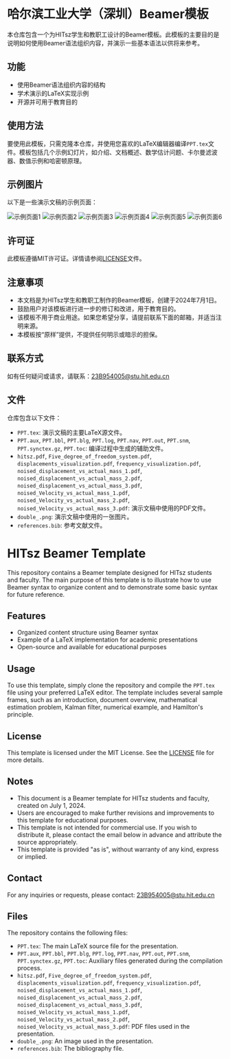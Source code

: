 # 哈尔滨工业大学（深圳）Beamer模板

本仓库包含一个为HITsz学生和教职工设计的Beamer模板。此模板的主要目的是说明如何使用Beamer语法组织内容，并演示一些基本语法以供将来参考。

## 功能

- 使用Beamer语法组织内容的结构
- 学术演示的LaTeX实现示例
- 开源并可用于教育目的

## 使用方法

要使用此模板，只需克隆本仓库，并使用您喜欢的LaTeX编辑器编译`PPT.tex`文件。模板包括几个示例幻灯片，如介绍、文档概述、数学估计问题、卡尔曼滤波器、数值示例和哈密顿原理。

## 示例图片

以下是一些演示文稿的示例页面：

![示例页面1](figures/1.png)
![示例页面2](figures/2.png)
![示例页面3](figures/3.png)
![示例页面4](figures/4.png)
![示例页面5](figures/5.png)
![示例页面6](figures/6.png)

## 许可证

此模板遵循MIT许可证。详情请参阅[LICENSE](LICENSE)文件。

## 注意事项

- 本文档是为HITsz学生和教职工制作的Beamer模板，创建于2024年7月1日。
- 鼓励用户对该模板进行进一步的修订和改进，用于教育目的。
- 该模板不用于商业用途。如果您希望分享，请提前联系下面的邮箱，并适当注明来源。
- 本模板按“原样”提供，不提供任何明示或暗示的担保。

## 联系方式

如有任何疑问或请求，请联系：23B954005@stu.hit.edu.cn

## 文件

仓库包含以下文件：

- `PPT.tex`: 演示文稿的主要LaTeX源文件。
- `PPT.aux`, `PPT.bbl`, `PPT.blg`, `PPT.log`, `PPT.nav`, `PPT.out`, `PPT.snm`, `PPT.synctex.gz`, `PPT.toc`: 编译过程中生成的辅助文件。
- `hitsz.pdf`, `Five_degree_of_freedom_system.pdf`, `displacements_visualization.pdf`, `frequency_visualization.pdf`, `noised_displacement_vs_actual_mass_1.pdf`, `noised_displacement_vs_actual_mass_2.pdf`, `noised_displacement_vs_actual_mass_3.pdf`, `noised_Velocity_vs_actual_mass_1.pdf`, `noised_Velocity_vs_actual_mass_2.pdf`, `noised_Velocity_vs_actual_mass_3.pdf`: 演示文稿中使用的PDF文件。
- `double_.png`: 演示文稿中使用的一张图片。
- `references.bib`: 参考文献文件。


# HITsz Beamer Template

This repository contains a Beamer template designed for HITsz students and faculty. The main purpose of this template is to illustrate how to use Beamer syntax to organize content and to demonstrate some basic syntax for future reference.

## Features

- Organized content structure using Beamer syntax
- Example of a LaTeX implementation for academic presentations
- Open-source and available for educational purposes

## Usage

To use this template, simply clone the repository and compile the `PPT.tex` file using your preferred LaTeX editor. The template includes several sample frames, such as an introduction, document overview, mathematical estimation problem, Kalman filter, numerical example, and Hamilton's principle.

## License

This template is licensed under the MIT License. See the [LICENSE](LICENSE) file for more details.

## Notes

- This document is a Beamer template for HITsz students and faculty, created on July 1, 2024.
- Users are encouraged to make further revisions and improvements to this template for educational purposes.
- This template is not intended for commercial use. If you wish to distribute it, please contact the email below in advance and attribute the source appropriately.
- This template is provided "as is", without warranty of any kind, express or implied.

## Contact

For any inquiries or requests, please contact: 23B954005@stu.hit.edu.cn

## Files

The repository contains the following files:

- `PPT.tex`: The main LaTeX source file for the presentation.
- `PPT.aux`, `PPT.bbl`, `PPT.blg`, `PPT.log`, `PPT.nav`, `PPT.out`, `PPT.snm`, `PPT.synctex.gz`, `PPT.toc`: Auxiliary files generated during the compilation process.
- `hitsz.pdf`, `Five_degree_of_freedom_system.pdf`, `displacements_visualization.pdf`, `frequency_visualization.pdf`, `noised_displacement_vs_actual_mass_1.pdf`, `noised_displacement_vs_actual_mass_2.pdf`, `noised_displacement_vs_actual_mass_3.pdf`, `noised_Velocity_vs_actual_mass_1.pdf`, `noised_Velocity_vs_actual_mass_2.pdf`, `noised_Velocity_vs_actual_mass_3.pdf`: PDF files used in the presentation.
- `double_.png`: An image used in the presentation.
- `references.bib`: The bibliography file.













